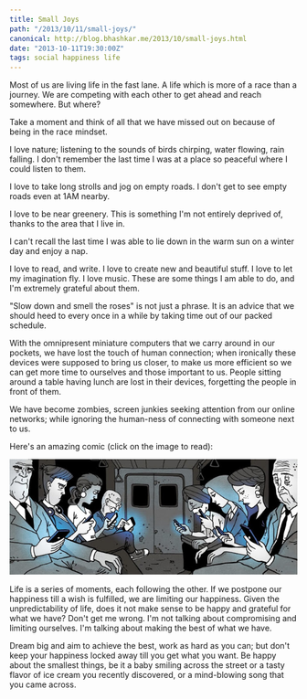 ```yaml
---
title: Small Joys
path: "/2013/10/11/small-joys/"
canonical: http://blog.bhashkar.me/2013/10/small-joys.html
date: "2013-10-11T19:30:00Z"
tags: social happiness life
---
```


Most of us are living life in the fast lane. A life which is more of a race than a journey. We are competing with each other to get ahead and reach somewhere. But where?

Take a moment and think of all that we have missed out on because of being in the race mindset.<span class="more"></span>

I love nature; listening to the sounds of birds chirping, water flowing, rain falling. I don't remember the last time I was at a place so peaceful where I could listen to them.

I love to take long strolls and jog on empty roads. I don't get to see empty roads even at 1AM nearby.

I love to be near greenery. This is something I'm not entirely deprived of, thanks to the area that I live in.

I can't recall the last time I was able to lie down in the warm sun on a winter day and enjoy a nap.

I love to read, and write. I love to create new and beautiful stuff. I love to let my imagination fly. I love music. These are some things I am able to do, and I'm extremely grateful about them.

"Slow down and smell the roses" is not just a phrase. It is an advice that we should heed to every once in a while by taking time out of our packed schedule.

With the omnipresent miniature computers that we carry around in our pockets, we have lost the touch of human connection; when ironically these devices were supposed to bring us closer, to make us more efficient so we can get more time to ourselves and those important to us. People sitting around a table having lunch are lost in their devices, forgetting the people in front of them.

We have become zombies, screen junkies seeking attention from our online networks; while ignoring the human-ness of connecting with someone next to us.

Here's an amazing comic (click on the image to read):

<a href="http://zenpencils.com/comic/129-marc-maron-the-social-media-generation/" target="_blank">![Social media generation](./imgs/social-media.jpg)</a>

Life is a series of moments, each following the other. If we postpone our happiness till a wish is fulfilled, we are limiting our happiness. Given the unpredictability of life, does it not make sense to be happy and grateful for what we have? Don't get me wrong. I'm not talking about compromising and limiting ourselves. I'm talking about making the best of what we have.

Dream big and aim to achieve the best, work as hard as you can; but don't keep your happiness locked away till you get what you want. Be happy about the smallest things, be it a baby smiling across the street or a tasty flavor of ice cream you recently discovered, or a mind-blowing song that you came across.
